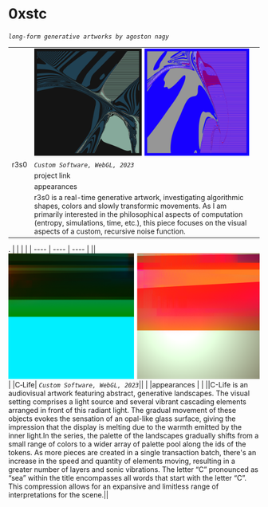 # 0xstc

_`long-form generative artworks by agoston nagy`_ 



| | | |
| ---- | ---- | ---- |
||![](assets/user/r3s0-duo.png)|
|r3s0| _`Custom Software, WebGL, 2023`_||
| |project link | |
| |appearances | |
||r3s0 is a real-time generative artwork, investigating algorithmic shapes, colors and slowly transformic movements. As I am primarily interested in the philosophical aspects of computation (entropy, simulations, time, etc.), this piece focuses on the visual aspects of a custom, recursive noise function.||

.
| | | |
| ---- | ---- | ---- |
||![](assets/user/c-Life-duo.png)|
|C&#8209;Life| _`Custom Software, WebGL, 2023`_||
| |appearances | |
||C-Life is an audiovisual artwork featuring abstract, generative landscapes. The visual setting comprises a light source and several vibrant cascading elements arranged in front of this radiant light. The gradual movement of these objects evokes the sensation of an opal-like glass surface, giving the impression that the display is melting due to the warmth emitted by the inner light.In the series, the palette of the landscapes gradually shifts from a small range of colors to a wider array of palette pool along the ids of the tokens. As more pieces are created in a single transaction batch, there's an increase in the speed and quantity of elements moving, resulting in a greater number of layers and sonic vibrations. The letter “C” pronounced as “sea” within the title encompasses all words that start with the letter “C”. This compression allows for an expansive and limitless range of interpretations for the scene.||



